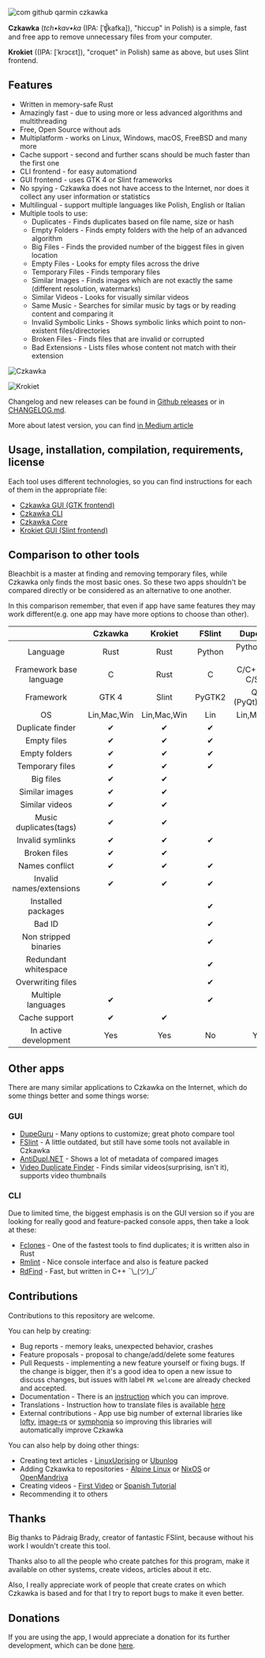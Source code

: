 ![com github qarmin czkawka](https://user-images.githubusercontent.com/41945903/102616149-66490400-4137-11eb-9cd6-813b2b070834.png)

**Czkawka** (_tch•kav•ka_ (IPA: [ˈʧ̑kafka]), "hiccup" in Polish) is a simple, fast and free app to remove unnecessary
files from your computer.

**Krokiet** ((IPA: [ˈkrɔcɛt]), "croquet" in Polish) same as above, but uses Slint frontend.

## Features

- Written in memory-safe Rust
- Amazingly fast - due to using more or less advanced algorithms and multithreading
- Free, Open Source without ads
- Multiplatform - works on Linux, Windows, macOS, FreeBSD and many more
- Cache support - second and further scans should be much faster than the first one
- CLI frontend - for easy automationd
- GUI frontend - uses GTK 4 or Slint frameworks
- No spying - Czkawka does not have access to the Internet, nor does it collect any user information or statistics
- Multilingual - support multiple languages like Polish, English or Italian
- Multiple tools to use:
    - Duplicates - Finds duplicates based on file name, size or hash
    - Empty Folders - Finds empty folders with the help of an advanced algorithm
    - Big Files - Finds the provided number of the biggest files in given location
    - Empty Files - Looks for empty files across the drive
    - Temporary Files - Finds temporary files
    - Similar Images - Finds images which are not exactly the same (different resolution, watermarks)
    - Similar Videos - Looks for visually similar videos
    - Same Music - Searches for similar music by tags or by reading content and comparing it
    - Invalid Symbolic Links - Shows symbolic links which point to non-existent files/directories
    - Broken Files - Finds files that are invalid or corrupted
    - Bad Extensions - Lists files whose content not match with their extension

![Czkawka](https://user-images.githubusercontent.com/41945903/145280350-506f7e94-4db0-4de7-a68d-6e7c26bbd2bf.gif)

![Krokiet](https://github.com/qarmin/czkawka/assets/41945903/52628a29-ecd6-4692-9ee4-8a680c889193)

Changelog and new releases can be found in [Github releases](https://github.com/qarmin/czkawka/releases) or
in [CHANGELOG.md](CHANGELOG.md).

More about latest version, you can find [in Medium article](https://medium.com/@qarmin/czkawka-7-0-a465036e8788)

## Usage, installation, compilation, requirements, license

Each tool uses different technologies, so you can find instructions for each of them in the appropriate file:

- [Czkawka GUI (GTK frontend)](czkawka_gui/README.md)</br>
- [Czkawka CLI](czkawka_cli/README.md)</br>
- [Czkawka Core](czkawka_core/README.md)</br>
- [Krokiet GUI (Slint frontend)](krokiet/README.md)</br>

## Comparison to other tools

Bleachbit is a master at finding and removing temporary files, while Czkawka only finds the most basic ones. So these
two apps shouldn't be compared directly or be considered as an alternative to one another.

In this comparison remember, that even if app have same features they may work different(e.g. one app may have more
options to choose than other).

|                          |   Czkawka   |   Krokiet   | FSlint |     DupeGuru      |  Bleachbit  |
|:------------------------:|:-----------:|:-----------:|:------:|:-----------------:|:-----------:|
|         Language         |    Rust     |    Rust     | Python |   Python/Obj-C    |   Python    |
| Framework base language  |      C      |    Rust     |   C    | C/C++/Obj-C/Swift |      C      |
|        Framework         |    GTK 4    |    Slint    | PyGTK2 | Qt 5 (PyQt)/Cocoa |   PyGTK3    |
|            OS            | Lin,Mac,Win | Lin,Mac,Win |  Lin   |    Lin,Mac,Win    | Lin,Mac,Win |
|     Duplicate finder     |      ✔      |      ✔      |   ✔    |         ✔         |             |
|       Empty files        |      ✔      |      ✔      |   ✔    |                   |             |
|      Empty folders       |      ✔      |      ✔      |   ✔    |                   |             |
|     Temporary files      |      ✔      |      ✔      |   ✔    |                   |      ✔      |
|        Big files         |      ✔      |      ✔      |        |                   |             |
|      Similar images      |      ✔      |      ✔      |        |         ✔         |             |
|      Similar videos      |      ✔      |      ✔      |        |                   |             |
|  Music duplicates(tags)  |      ✔      |      ✔      |        |         ✔         |             |
|     Invalid symlinks     |      ✔      |      ✔      |   ✔    |                   |             |
|       Broken files       |      ✔      |      ✔      |        |                   |             |
|      Names conflict      |      ✔      |      ✔      |   ✔    |                   |             |
| Invalid names/extensions |      ✔      |      ✔      |   ✔    |                   |             |
|    Installed packages    |             |             |   ✔    |                   |             |
|          Bad ID          |             |             |   ✔    |                   |             |
|  Non stripped binaries   |             |             |   ✔    |                   |             |
|   Redundant whitespace   |             |             |   ✔    |                   |             |
|    Overwriting files     |             |             |   ✔    |                   |      ✔      |
|    Multiple languages    |      ✔      |             |   ✔    |         ✔         |      ✔      |
|      Cache support       |      ✔      |      ✔      |        |         ✔         |             |
|  In active development   |     Yes     |     Yes     |   No   |        Yes        |     Yes     |

## Other apps

There are many similar applications to Czkawka on the Internet, which do some things better and some things worse:

### GUI

- [DupeGuru](https://github.com/arsenetar/dupeguru) - Many options to customize; great photo compare tool
- [FSlint](https://github.com/pixelb/fslint) - A little outdated, but still have some tools not available in Czkawka
- [AntiDupl.NET](https://github.com/ermig1979/AntiDupl) - Shows a lot of metadata of compared images
- [Video Duplicate Finder](https://github.com/0x90d/videoduplicatefinder) - Finds similar videos(surprising, isn't it),
  supports video thumbnails

### CLI

Due to limited time, the biggest emphasis is on the GUI version so if you are looking for really good and feature-packed
console apps, then take a look at these:

- [Fclones](https://github.com/pkolaczk/fclones) - One of the fastest tools to find duplicates; it is written also in
  Rust
- [Rmlint](https://github.com/sahib/rmlint) - Nice console interface and also is feature packed
- [RdFind](https://github.com/pauldreik/rdfind) - Fast, but written in C++ ¯\\\_(ツ)\_/¯

## Contributions

Contributions to this repository are welcome.

You can help by creating:

- Bug reports - memory leaks, unexpected behavior, crashes
- Feature proposals - proposal to change/add/delete some features
- Pull Requests - implementing a new feature yourself or fixing bugs.
  If the change is bigger, then it's a good idea to open a new issue to discuss changes, but issues with
  label `PR welcome` are already checked and accepted.
- Documentation - There is an [instruction](instructions/Instruction.md) which you can improve.
- Translations - Instruction how to translate files is available [here](instructions/Translations.md)
- External contributions - App use big number of external libraries
  like [lofty](https://github.com/Serial-ATA/lofty-rs), [image-rs](https://github.com/image-rs/image)
  or [symphonia](https://github.com/pdeljanov/Symphonia) so improving this libraries will automatically improve Czkawka

You can also help by doing other things:

- Creating text
  articles - [LinuxUprising](https://www.linuxuprising.com/2021/03/find-and-remove-duplicate-files-similar.html)
  or [Ubunlog](https://ubunlog.com/en/czkawka-finds-and-removes-empty-and-broken-duplicate-files/)
- Adding Czkawka to repositories - [Alpine Linux](https://pkgs.alpinelinux.org/packages?name=czkawka&branch=edge)
  or [NixOS](https://github.com/NixOS/nixpkgs/pull/116441)
  or [OpenMandriva](https://github.com/OpenMandrivaAssociation/czkawka)
- Creating videos - [First Video](https://www.youtube.com/watch?v=CWlRiTD4vDc)
  or [Spanish Tutorial](https://www.youtube.com/watch?v=V9x-pHJRmKY)
- Recommending it to others

## Thanks

Big thanks to Pádraig Brady, creator of fantastic FSlint, because without his work I wouldn't create this tool.

Thanks also to all the people who create patches for this program, make it available on other systems, create videos,
articles about it etc.

Also, I really appreciate work of people that create crates on which Czkawka is based and for that I try to report bugs
to make it even better.

## Donations

If you are using the app, I would appreciate a donation for its further development, which can be
done [here](https://github.com/sponsors/qarmin).
